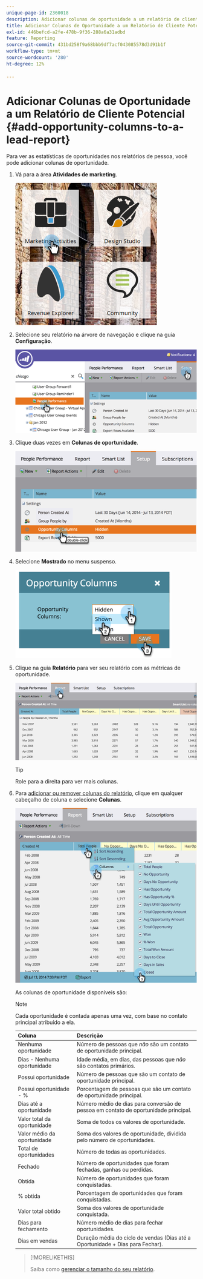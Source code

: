 ```yaml
---
unique-page-id: 2360018
description: Adicionar colunas de oportunidade a um relatório de cliente potencial - Documentação do Marketo - Documentação do produto
title: Adicionar Colunas de Oportunidade a um Relatório de Cliente Potencial
exl-id: 446befcd-a2fe-478b-9f36-288a6a31adbd
feature: Reporting
source-git-commit: 431bd258f9a68bbb9df7acf043085578d3d91b1f
workflow-type: tm+mt
source-wordcount: '280'
ht-degree: 12%

---
```


# Adicionar Colunas de Oportunidade a um Relatório de Cliente Potencial {#add-opportunity-columns-to-a-lead-report}

Para ver as estatísticas de oportunidades nos relatórios de pessoa, você pode adicionar colunas de oportunidade.

1. Vá para a área **Atividades de marketing**.

   ![](assets/ma.png)

1. Selecione seu relatório na árvore de navegação e clique na guia **Configuração**.

   ![](assets/two.png)

1. Clique duas vezes em **Colunas de oportunidade**.

   ![](assets/three.png)

1. Selecione **Mostrado** no menu suspenso.

   ![](assets/image2014-9-16-12-3a50-3a33.png)

1. Clique na guia **Relatório** para ver seu relatório com as métricas de oportunidade.

   ![](assets/five.png)

   >[!TIP]
   >
   >Role para a direita para ver mais colunas.

1. Para [adicionar ou remover colunas do relatório](/help/marketo/product-docs/reporting/basic-reporting/editing-reports/select-report-columns.md), clique em qualquer cabeçalho de coluna e selecione **Colunas**.

   ![](assets/six.png)

   As colunas de oportunidade disponíveis são:

   >[!NOTE]
   >
   >Cada oportunidade é contada apenas uma vez, com base no contato principal atribuído a ela.

   | Coluna | Descrição |
   |---|---|
   | Nenhuma oportunidade | Número de pessoas que *não* são um contato de oportunidade principal. |
   | Dias - Nenhuma oportunidade | Idade média, em dias, das pessoas que *não* são contatos primários. |
   | Possui oportunidade | Número de pessoas que são um contato de oportunidade principal. |
   | Possui oportunidade - % | Porcentagem de pessoas que são um contato de oportunidade principal. |
   | Dias até a oportunidade | Número médio de dias para conversão de pessoa em contato de oportunidade principal. |
   | Valor total da oportunidade | Soma de todos os valores de oportunidade. |
   | Valor médio da oportunidade | Soma dos valores de oportunidade, dividida pelo número de oportunidades. |
   | Total de oportunidades | Número de todas as oportunidades. |
   | Fechado | Número de oportunidades que foram fechadas, ganhas ou perdidas. |
   | Obtida | Número de oportunidades que foram conquistadas. |
   | % obtida | Porcentagem de oportunidades que foram conquistadas. |
   | Valor total obtido | Soma dos valores de oportunidade conquistada. |
   | Dias para fechamento | Número médio de dias para fechar oportunidades. |
   | Dias em vendas | Duração média do ciclo de vendas (Dias até a Oportunidade + Dias para Fechar). |

   >[!MORELIKETHIS]
   >
   >Saiba como [gerenciar o tamanho do seu relatório](/help/marketo/product-docs/reporting/basic-reporting/editing-reports/configure-report-size.md).
